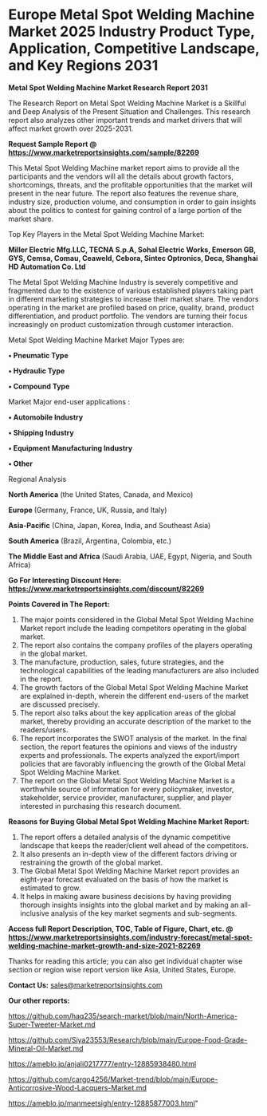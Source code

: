 # Europe Metal Spot Welding Machine Market 2025 Industry Product Type, Application, Competitive Landscape, and Key Regions 2031

<strong>Metal Spot Welding Machine Market Research Report 2031</strong>

The Research Report on Metal Spot Welding Machine Market is a Skillful and Deep Analysis of the Present Situation and Challenges. This research report also analyzes other important trends and market drivers that will affect market growth over 2025-2031.

<strong>Request Sample Report @ <a href=https://www.marketreportsinsights.com/sample/82269>https://www.marketreportsinsights.com/sample/82269</a></strong>

This Metal Spot Welding Machine market report aims to provide all the participants and the vendors will all the details about growth factors, shortcomings, threats, and the profitable opportunities that the market will present in the near future. The report also features the revenue share, industry size, production volume, and consumption in order to gain insights about the politics to contest for gaining control of a large portion of the market share.

Top Key Players in the Metal Spot Welding Machine Market:

<strong>Miller Electric Mfg.LLC, TECNA S.p.A, Sohal Electric Works, Emerson GB, GYS, Cemsa, Comau, Ceaweld, Cebora, Sintec Optronics, Deca, Shanghai HD Automation Co. Ltd</strong>

The Metal Spot Welding Machine Industry is severely competitive and fragmented due to the existence of various established players taking part in different marketing strategies to increase their market share. The vendors operating in the market are profiled based on price, quality, brand, product differentiation, and product portfolio. The vendors are turning their focus increasingly on product customization through customer interaction.

Metal Spot Welding Machine Market Major Types are:

<strong>• Pneumatic Type

• Hydraulic Type

• Compound Type</strong>

Market Major end-user applications :

<strong>• Automobile Industry

• Shipping Industry

• Equipment Manufacturing Industry

• Other</strong>

Regional Analysis

</u><strong><b>North America</b></strong> (the United States, Canada, and Mexico)

<strong><b>Europe </b></strong>(Germany, France, UK, Russia, and Italy)

<strong><b>Asia-Pacific</b></strong> (China, Japan, Korea, India, and Southeast Asia)

<strong><b>South America</b></strong> (Brazil, Argentina, Colombia, etc.)

<strong><b>The Middle East and Africa</b></strong> (Saudi Arabia, UAE, Egypt, Nigeria, and South Africa)

<strong>Go For Interesting Discount Here: <a href=https://www.marketreportsinsights.com/discount/82269>https://www.marketreportsinsights.com/discount/82269</a></strong>

<strong>Points Covered in The Report:</strong>
<ol>
  <li>The major points considered in the Global Metal Spot Welding Machine Market report include the leading competitors operating in the global market.</li>
  <li>The report also contains the company profiles of the players operating in the global market.</li>
  <li>The manufacture, production, sales, future strategies, and the technological capabilities of the leading manufacturers are also included in the report.</li>
  <li>The growth factors of the Global Metal Spot Welding Machine Market are explained in-depth, wherein the different end-users of the market are discussed precisely.</li>
  <li>The report also talks about the key application areas of the global market, thereby providing an accurate description of the market to the readers/users.</li>
  <li>The report incorporates the SWOT analysis of the market. In the final section, the report features the opinions and views of the industry experts and professionals. The experts analyzed the export/import policies that are favorably influencing the growth of the Global Metal Spot Welding Machine Market.</li>
  <li>The report on the Global Metal Spot Welding Machine Market is a worthwhile source of information for every policymaker, investor, stakeholder, service provider, manufacturer, supplier, and player interested in purchasing this research document.</li>
</ol>
<strong>Reasons for Buying Global Metal Spot Welding Machine Market Report:</strong>

<ol>
  <li>The report offers a detailed analysis of the dynamic competitive landscape that keeps the reader/client well ahead of the competitors.</li>
  <li>It also presents an in-depth view of the different factors driving or restraining the growth of the global market.</li>
  <li>The Global Metal Spot Welding Machine Market report provides an eight-year forecast evaluated on the basis of how the market is estimated to grow.</li>
  <li>It helps in making aware business decisions by having providing thorough insights insights into the global market and by making an all-inclusive analysis of the key market segments and sub-segments.</li>
</ol>
<strong>Access full Report Description, TOC, Table of Figure, Chart, etc. @ <a href=https://www.marketreportsinsights.com/industry-forecast/metal-spot-welding-machine-market-growth-and-size-2021-82269>https://www.marketreportsinsights.com/industry-forecast/metal-spot-welding-machine-market-growth-and-size-2021-82269</a></strong>


Thanks for reading this article; you can also get individual chapter wise section or region wise report version like Asia, United States, Europe.

<strong>Contact Us:</strong>
sales@marketreportsinsights.com

<strong>Our other reports:</strong>

<a href=https://github.com/haq235/search-market/blob/main/North-America-Super-Tweeter-Market.md>https://github.com/haq235/search-market/blob/main/North-America-Super-Tweeter-Market.md</a>

<a href=https://github.com/Siya23553/Research/blob/main/Europe-Food-Grade-Mineral-Oil-Market.md>https://github.com/Siya23553/Research/blob/main/Europe-Food-Grade-Mineral-Oil-Market.md</a>

<a href=https://ameblo.jp/anjali0217777/entry-12885938480.html>https://ameblo.jp/anjali0217777/entry-12885938480.html</a>

<a href=https://github.com/cargo4256/Market-trend/blob/main/Europe-Anticorrosive-Wood-Lacquers-Market.md>https://github.com/cargo4256/Market-trend/blob/main/Europe-Anticorrosive-Wood-Lacquers-Market.md</a>

<a href=https://ameblo.jp/manmeetsigh/entry-12885877003.html>https://ameblo.jp/manmeetsigh/entry-12885877003.html</a>"
